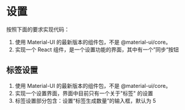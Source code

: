 # 设置

按照下面的要求实现代码：

1. 使用 Material-UI 的最新版本的组件包，不是 @material-ui/core。
2. 实现一个 React 组件，是一个设置功能的界面，其中有一个”同步“按钮


## 标签设置

1. 使用 Material-UI 的最新版本的组件包，不是 @material-ui/core。
2. 实现一个设置界面，界面中目前只有一个关于"标签" 的设置
3. 标签设置部分包含：设置“标签生成数量”的输入框，默认为 5